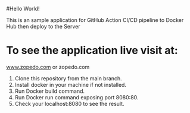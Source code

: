 #Hello World!

This is an sample application for GitHub Action CI/CD pipeline to Docker Hub then deploy to the Server

# To see the application live visit at:
www.zopedo.com or zopedo.com

1. Clone this repository from the main branch.
2. Install docker in your machine if not installed.
3. Run Docker build command.
4. Run Docker run command exposing port 8080:80.
5. Check your localhost:8080 to see the result.
